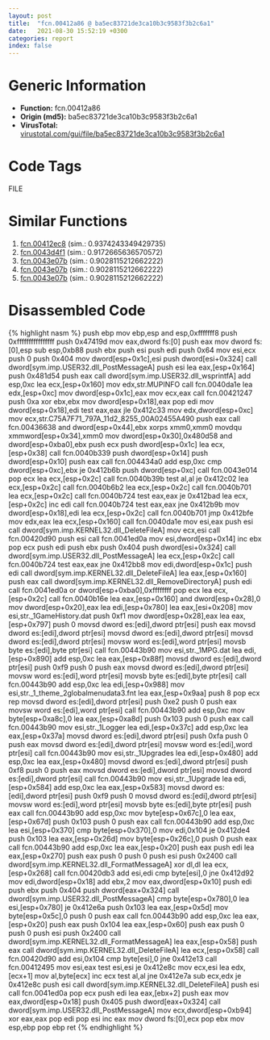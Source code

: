 ```yaml
---
layout: post
title:  "fcn.00412a86 @ ba5ec83721de3ca10b3c9583f3b2c6a1"
date:   2021-08-30 15:52:19 +0300
categories: report
index: false
---
```


# Generic Information
- **Function:** fcn.00412a86
- **Origin (md5):** ba5ec83721de3ca10b3c9583f3b2c6a1
- **VirusTotal:** [virustotal.com/gui/file/ba5ec83721de3ca10b3c9583f3b2c6a1][virustotal_ref]

# Code Tags
<span class="tag" id="FILE">FILE</span>


# Similar Functions

1. [fcn.00412ec8][similar_1_ref] (sim.: 0.9374243349429735)
2. [fcn.0043d4f1][similar_2_ref] (sim.: 0.9172665636570572)
3. [fcn.0043e07b][similar_3_ref] (sim.: 0.9028115212662222)
4. [fcn.0043e07b][similar_4_ref] (sim.: 0.9028115212662222)
5. [fcn.0043e07b][similar_5_ref] (sim.: 0.9028115212662222)


# Disassembled Code

{% highlight nasm %}
push ebp
mov ebp,esp
and esp,0xfffffff8
push 0xffffffffffffffff
push 0x47419d
mov eax,dword fs:[0]
push eax
mov dword fs:[0],esp
sub esp,0xb88
push ebx
push esi
push edi
push 0x64
mov esi,ecx
push 0
push 0x404
mov dword[esp+0x1c],esi
push dword[esi+0x324]
call dword[sym.imp.USER32.dll_PostMessageA]
push esi
lea eax,[esp+0x164]
push 0x481d54
push eax
call dword[sym.imp.USER32.dll_wsprintfA]
add esp,0xc
lea ecx,[esp+0x160]
mov edx,str.MUPINFO
call fcn.0040da1e
lea edx,[esp+0xc]
mov dword[esp+0x1c],eax
mov ecx,eax
call fcn.00421247
push 0xa
xor ebx,ebx
mov dword[esp+0x18],eax
pop edi
mov dword[esp+0x18],edi
test eax,eax
jle 0x412c33
mov edx,dword[esp+0xc]
mov ecx,str.C75A7F71_797A_11d2_8255_00A02455A490
push eax
call fcn.00436638
and dword[esp+0x44],ebx
xorps xmm0,xmm0
movdqu xmmword[esp+0x34],xmm0
mov dword[esp+0x30],0x480d58
and dword[esp+0xba0],ebx
push ecx
push dword[esp+0x1c]
lea ecx,[esp+0x38]
call fcn.0040b339
push dword[esp+0x14]
push dword[esp+0x10]
push eax
call fcn.004434a0
add esp,0xc
cmp dword[esp+0xc],ebx
je 0x412b6b
push dword[esp+0xc]
call fcn.0043e014
pop ecx
lea ecx,[esp+0x2c]
call fcn.0040b39b
test al,al
je 0x412c02
lea ecx,[esp+0x2c]
call fcn.0040b6b2
lea ecx,[esp+0x2c]
call fcn.0040b701
lea ecx,[esp+0x2c]
call fcn.0040b724
test eax,eax
je 0x412bad
lea ecx,[esp+0x2c]
inc edi
call fcn.0040b724
test eax,eax
jne 0x412b9b
mov dword[esp+0x18],edi
lea ecx,[esp+0x2c]
call fcn.0040b701
jmp 0x412bfe
mov edx,eax
lea ecx,[esp+0x160]
call fcn.0040da1e
mov esi,eax
push esi
call dword[sym.imp.KERNEL32.dll_DeleteFileA]
mov ecx,esi
call fcn.00420d90
push esi
call fcn.0041ed0a
mov esi,dword[esp+0x14]
inc ebx
pop ecx
push edi
push ebx
push 0x404
push dword[esi+0x324]
call dword[sym.imp.USER32.dll_PostMessageA]
lea ecx,[esp+0x2c]
call fcn.0040b724
test eax,eax
jne 0x412bb8
mov edi,dword[esp+0x1c]
push edi
call dword[sym.imp.KERNEL32.dll_DeleteFileA]
lea eax,[esp+0x160]
push eax
call dword[sym.imp.KERNEL32.dll_RemoveDirectoryA]
push edi
call fcn.0041ed0a
or dword[esp+0xba0],0xffffffff
pop ecx
lea ecx,[esp+0x2c]
call fcn.0040b16e
lea eax,[esp+0x160]
and dword[esp+0x28],0
mov dword[esp+0x20],eax
lea edi,[esp+0x780]
lea eax,[esi+0x208]
mov esi,str._1GameHistory.dat
push 0xf1
mov dword[esp+0x28],eax
lea eax,[esp+0x797]
push 0
movsd dword es:[edi],dword ptr[esi]
push eax
movsd dword es:[edi],dword ptr[esi]
movsd dword es:[edi],dword ptr[esi]
movsd dword es:[edi],dword ptr[esi]
movsw word es:[edi],word ptr[esi]
movsb byte es:[edi],byte ptr[esi]
call fcn.00443b90
mov esi,str._1MPG.dat
lea edi,[esp+0x890]
add esp,0xc
lea eax,[esp+0x88f]
movsd dword es:[edi],dword ptr[esi]
push 0xf9
push 0
push eax
movsd dword es:[edi],dword ptr[esi]
movsw word es:[edi],word ptr[esi]
movsb byte es:[edi],byte ptr[esi]
call fcn.00443b90
add esp,0xc
lea edi,[esp+0x988]
mov esi,str._1_theme_2globalmenudata3.fnt
lea eax,[esp+0x9aa]
push 8
pop ecx
rep movsd dword es:[edi],dword ptr[esi]
push 0xe2
push 0
push eax
movsw word es:[edi],word ptr[esi]
call fcn.00443b90
add esp,0xc
mov byte[esp+0xa8c],0
lea eax,[esp+0xa8d]
push 0x103
push 0
push eax
call fcn.00443b90
mov esi,str._1Logger
lea edi,[esp+0x37c]
add esp,0xc
lea eax,[esp+0x37a]
movsd dword es:[edi],dword ptr[esi]
push 0xfa
push 0
push eax
movsd dword es:[edi],dword ptr[esi]
movsw word es:[edi],word ptr[esi]
call fcn.00443b90
mov esi,str._1Upgrades
lea edi,[esp+0x480]
add esp,0xc
lea eax,[esp+0x480]
movsd dword es:[edi],dword ptr[esi]
push 0xf8
push 0
push eax
movsd dword es:[edi],dword ptr[esi]
movsd dword es:[edi],dword ptr[esi]
call fcn.00443b90
mov esi,str._1Upgrade
lea edi,[esp+0x584]
add esp,0xc
lea eax,[esp+0x583]
movsd dword es:[edi],dword ptr[esi]
push 0xf9
push 0
movsd dword es:[edi],dword ptr[esi]
movsw word es:[edi],word ptr[esi]
movsb byte es:[edi],byte ptr[esi]
push eax
call fcn.00443b90
add esp,0xc
mov byte[esp+0x67c],0
lea eax,[esp+0x67d]
push 0x103
push 0
push eax
call fcn.00443b90
add esp,0xc
lea esi,[esp+0x370]
cmp byte[esp+0x370],0
mov edi,0x104
je 0x412de4
push 0x103
lea eax,[esp+0x26d]
mov byte[esp+0x26c],0
push 0
push eax
call fcn.00443b90
add esp,0xc
lea eax,[esp+0x20]
push eax
push edi
lea eax,[esp+0x270]
push eax
push 0
push 0
push esi
push 0x2400
call dword[sym.imp.KERNEL32.dll_FormatMessageA]
xor dl,dl
lea ecx,[esp+0x268]
call fcn.00420db3
add esi,edi
cmp byte[esi],0
jne 0x412d92
mov edi,dword[esp+0x18]
add ebx,2
mov eax,dword[esp+0x10]
push edi
push ebx
push 0x404
push dword[eax+0x324]
call dword[sym.imp.USER32.dll_PostMessageA]
cmp byte[esp+0x780],0
lea esi,[esp+0x780]
je 0x412e6a
push 0x103
lea eax,[esp+0x5d]
mov byte[esp+0x5c],0
push 0
push eax
call fcn.00443b90
add esp,0xc
lea eax,[esp+0x20]
push eax
push 0x104
lea eax,[esp+0x60]
push eax
push 0
push 0
push esi
push 0x2400
call dword[sym.imp.KERNEL32.dll_FormatMessageA]
lea eax,[esp+0x58]
push eax
call dword[sym.imp.KERNEL32.dll_DeleteFileA]
lea ecx,[esp+0x58]
call fcn.00420d90
add esi,0x104
cmp byte[esi],0
jne 0x412e13
call fcn.00412495
mov esi,eax
test esi,esi
je 0x412e8c
mov ecx,esi
lea edx,[ecx+1]
mov al,byte[ecx]
inc ecx
test al,al
jne 0x412e7a
sub ecx,edx
je 0x412e8c
push esi
call dword[sym.imp.KERNEL32.dll_DeleteFileA]
push esi
call fcn.0041ed0a
pop ecx
push edi
lea eax,[ebx+2]
push eax
mov eax,dword[esp+0x18]
push 0x405
push dword[eax+0x324]
call dword[sym.imp.USER32.dll_PostMessageA]
mov ecx,dword[esp+0xb94]
xor eax,eax
pop edi
pop esi
inc eax
mov dword fs:[0],ecx
pop ebx
mov esp,ebp
pop ebp
ret
{% endhighlight %}


[similar_1_ref]: /report/fcn.00412ec8@ba5ec83721de3ca10b3c9583f3b2c6a1
[similar_2_ref]: /report/fcn.0043d4f1@56a02334aea008c131d2741a089910fb
[similar_3_ref]: /report/fcn.0043e07b@505be53c36227b94e2fcc406f247f6e5
[similar_4_ref]: /report/fcn.0043e07b@96a869ae624ddb4834a1d5a829f85469
[similar_5_ref]: /report/fcn.0043e07b@c077742bdc6d4f2c0ca7d0e2a6a94acf
[virustotal_ref]: https://www.virustotal.com/gui/file/ba5ec83721de3ca10b3c9583f3b2c6a1